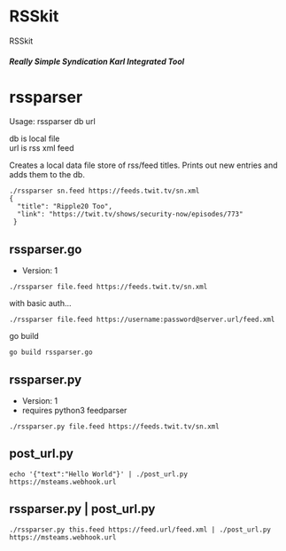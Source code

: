 # RSSkit #

RSSkit
##### Really Simple Syndication Karl Integrated Tool

# rssparser
Usage: rssparser db url

db is local file    
url is rss xml feed    

Creates a local data file store of rss/feed titles.  Prints out new entries and adds them to the db.
```
./rssparser sn.feed https://feeds.twit.tv/sn.xml
{
  "title": "Ripple20 Too",
  "link": "https://twit.tv/shows/security-now/episodes/773"
 }
 ```

## rssparser.go
* Version: 1
```
./rssparser file.feed https://feeds.twit.tv/sn.xml
```
with basic auth...
```
./rssparser file.feed https://username:password@server.url/feed.xml
```

go build
```
go build rssparser.go
```

## rssparser.py
* Version: 1
* requires python3 feedparser

`
./rssparser.py file.feed https://feeds.twit.tv/sn.xml
`

## post_url.py
```
echo '{"text":"Hello World"}' | ./post_url.py https://msteams.webhook.url
```

## rssparser.py | post_url.py
```
./rssparser.py this.feed https://feed.url/feed.xml | ./post_url.py https://msteams.webhook.url
```




